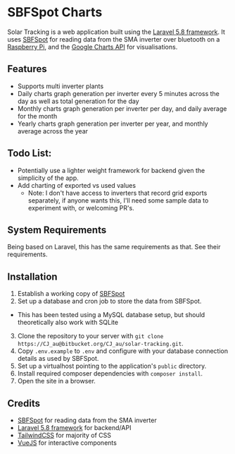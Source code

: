 # SBFSpot Charts

Solar Tracking is a web application built using the [Laravel 5.8 framework](https://www.laravel.com).  It uses [SBFSpot](https://sbfspot.codeplex.com/) for reading data from the SMA inverter
over bluetooth on a [Raspberry Pi](https://www.raspberrypi.org), and the [Google Charts API](https://developers.google.com/chart/) for visualisations. 

## Features
* Supports multi inverter plants
* Daily charts graph generation per inverter every 5 minutes across the day as well as total generation for the day
* Monthly charts graph generation per inverter per day, and daily average for the month
* Yearly charts graph generation per inverter per year, and monthly average across the year

## Todo List:
* Potentially use a lighter weight framework for backend given the simplicity of the app.
* Add charting of exported vs used values
  * Note: I don't have access to inverters that record grid exports separately, if anyone wants this, I'll need some sample data to experiment with, or welcoming PR's.

## System Requirements
Being based on Laravel, this has the same requirements as that. See their requirements.

## Installation

1. Establish a working copy of [SBFSpot](https://sbfspot.codeplex.com/documentation)
2. Set up a database and cron job to store the data from SBFSpot.
  * This has been tested using a MySQL database setup, but should theoretically also work with SQLite
3. Clone the repository to your server with `git clone https://CJ_au@bitbucket.org/CJ_au/solar-tracking.git`.
4. Copy `.env.example` to `.env` and configure with your database connection details as used by SBFSpot.  
5. Set up a virtualhost pointing to the application's `public` directory.
6. Install required composer dependencies with `composer install`.
7. Open the site in a browser.

## Credits
* [SBFSpot](https://sbfspot.codeplex.com/) for reading data from the SMA inverter
* [Laravel 5.8 framework](https://www.laravel.com) for backend/API
* [TailwindCSS](https://tailwindcss.com) for majority of CSS
* [VueJS](https://vuejs.org/) for interactive components